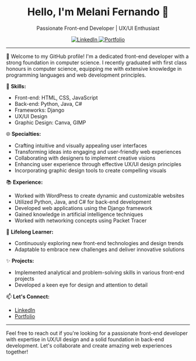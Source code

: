 <div align="center">

# Hello, I'm Melani Fernando 👋

Passionate Front-end Developer | UX/UI Enthusiast

</div>

<p align="center">
  <a href="https://www.linkedin.com/in/melani-w-w-fernando/">
    <img src="https://img.shields.io/badge/LinkedIn-Connect-blue?logo=linkedin" alt="LinkedIn">
  </a>
  <a href="https://yourportfolio.com/">
    <img src="https://img.shields.io/badge/Portfolio-View%20Portfolio-brightgreen" alt="Portfolio">
  </a>
</p>

---

🚀 Welcome to my GitHub profile! I'm a dedicated front-end developer with a strong foundation in computer science. I recently graduated with first class honours in computer science, equipping me with extensive knowledge in programming languages and web development principles.

🌟 **Skills:**
- Front-end: HTML, CSS, JavaScript
- Back-end: Python, Java, C#
- Frameworks: Django
- UX/UI Design
- Graphic Design: Canva, GIMP

🌐 **Specialties:**
- Crafting intuitive and visually appealing user interfaces
- Transforming ideas into engaging and user-friendly web experiences
- Collaborating with designers to implement creative visions
- Enhancing user experience through effective UX/UI design principles
- Incorporating graphic design tools to create compelling visuals

📚 **Experience:**
- Worked with WordPress to create dynamic and customizable websites
- Utilized Python, Java, and C# for back-end development
- Developed web applications using the Django framework
- Gained knowledge in artificial intelligence techniques
- Worked with networking concepts using Packet Tracer

🌱 **Lifelong Learner:**
- Continuously exploring new front-end technologies and design trends
- Adaptable to embrace new challenges and deliver innovative solutions

✨ **Projects:**
- Implemented analytical and problem-solving skills in various front-end projects
- Developed a keen eye for design and attention to detail

📫 **Let's Connect:**
- [LinkedIn](https://www.linkedin.com/in/melani-w-w-fernando/)
- [Portfolio](https://yourportfolio.com/)

---

Feel free to reach out if you're looking for a passionate front-end developer with expertise in UX/UI design and a solid foundation in back-end development. Let's collaborate and create amazing web experiences together!




